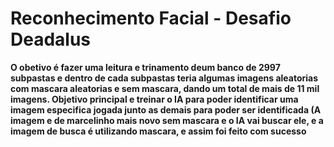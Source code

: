 # Reconhecimento Facial - Desafio Deadalus

**O obetivo é fazer uma leitura e trinamento deum banco de 2997 subpastas e dentro de cada subpastas teria algumas imagens aleatorias com mascara aleatorias e sem mascara, dando um total de mais de 11 mil imagens. Objetivo principal e treinar o IA para poder identificar uma imagem especifica jogada junto as demais para poder ser identificada (A imagem e de marcelinho mais novo sem mascara e o IA vai buscar ele, e a imagem de busca é utilizando mascara, e assim foi feito com sucesso**


